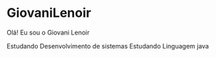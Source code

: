 # GiovaniLenoir
Olá! Eu sou o Giovani Lenoir

Estudando Desenvolvimento de sistemas 
Estudando Linguagem java 


 

